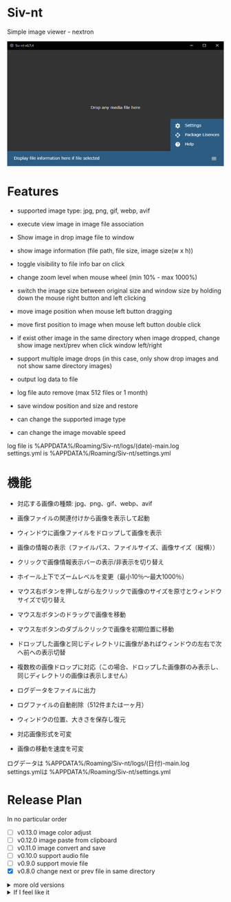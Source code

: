 # Siv-nt
Simple image viewer - nextron

![ScreenShot](assets/screenshot01.png)



# Features

- supported image type: jpg, png, gif, webp, avif
- execute view image in image file association
- Show image in drop image file to window
- show image information (file path, file size, image size(w x h))
- toggle visibility to file info bar on click
- change zoom level when mouse wheel (min 10% - max 1000%)
- switch the image size between original size and window size by holding down the mouse right button and left clicking
- move image position when mouse left button dragging
- move first position to image when mouse left button double click
- if exist other image in the same directory when image dropped, change show image next/prev when click window left/right
- support multiple image drops (in this case, only show drop images and not show same directory images)

- output log data to file
- log file auto remove (max 512 files or 1 month)
- save window position and size and restore
- can change the supported image type
- can change the image movable speed

log file is %APPDATA%/Roaming/Siv-nt/logs/(date)-main.log  
settings.yml is %APPDATA%/Roaming/Siv-nt/settings.yml  



# 機能

- 対応する画像の種類: jpg、png、gif、webp、avif
- 画像ファイルの関連付けから画像を表示して起動
- ウィンドウに画像ファイルをドロップして画像を表示
- 画像の情報の表示（ファイルパス、ファイルサイズ、画像サイズ（縦横））
- クリックで画像情報表示バーの表示/非表示を切り替え
- ホイール上下でズームレベルを変更（最小10％～最大1000％）
- マウス右ボタンを押しながら左クリックで画像のサイズを原寸とウィンドウサイズで切り替え
- マウス左ボタンのドラッグで画像を移動
- マウス左ボタンのダブルクリックで画像を初期位置に移動
- ドロップした画像と同じディレクトリに画像があればウィンドウの左右で次へ前への表示切替
- 複数枚の画像ドロップに対応（この場合、ドロップした画像群のみ表示し、同じディレクトリの画像は表示しません）

- ログデータをファイルに出力
- ログファイルの自動削除（512件または一ヶ月）
- ウィンドウの位置、大きさを保存し復元
- 対応画像形式を可変
- 画像の移動を速度を可変

ログデータは %APPDATA%/Roaming/Siv-nt/logs/(日付)-main.log  
settings.ymlは %APPDATA%/Roaming/Siv-nt/settings.yml  



# Release Plan

In no particular order
- [ ] v0.13.0 image color adjust
- [ ] v0.12.0 image paste from clipboard
- [ ] v0.11.0 image convert and save
- [ ] v0.10.0 support audio file
- [ ] v0.9.0 support movie file
- [x] v0.8.0 change next or prev file in same directory

<details>
<summary>more old versions</summary>

- [x] v0.7.4 change default font to Assistant
- [x] v0.7.3 change zoom level ratio in settings dialog
- [x] v0.7.2 adjust env loading with default values
- [x] v0.7.1 change filled help icon in menu bar
- [x] v0.7.0 add settings dialog
- [x] v0.6.12 select log output in production build
- [x] v0.6.11 add version information to help dialog
- [x] v0.6.10 display package licenses for using
- [x] v0.6.9 display mouse control help
- [x] v0.6.8 fixed can't open file association
- [x] v0.6.7 display zoom level and rename file info to display info
- [x] v0.6.6 do not change image size smaller than window when both clicks
- [x] v0.6.5 add accepted types and mouse move ratio in settings.yml
- [x] v0.6.4 could not open due to file association
- [x] v0.6.3 save file info bar active state
- [x] v0.6.2 fix image position move speed
- [x] v0.6.1 save window size
- [x] v0.6.0 zoom in out, move zoom in image  
- [x] v0.5.0 toggle file info bar on click  
- [x] v0.4.0 open image from file association
- [x] v0.3.1 add logger for main process in build application  
- [x] v0.3.0 view image size  
- [x] v0.2.0 view file path, file size  
- [x] v0.1.0 show image  

</details>

<details>
<summary>If I feel like it</summary>

- [ ] v?.?.? adjust image position move speed (split horizontal and vertical)
- [ ] v?.?.? send main process from renderer process logging data
- [ ] v?.?.? correct application menu bar
- [ ] v?.?.? display 2 images at the same time
- [ ] v?.?.? invert image up/down when mouse up/down from settings
- [ ] v?.?.? invert zoom in/out when mouse wheel up/down from settings
- [ ] v?.?.? Directory viewer
- [ ] v?.?.? auto release in GitHub Actions
- [ ] v?.?.? multilingual (jp, en)
- [ ] v?.?.? auto updater
- [ ] v?.?.? signing application
- [ ] v?.?.? custom theme

</details>


